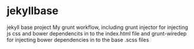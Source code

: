 # jekyllbase
jekyll base project
My grunt workflow, including grunt injector for injecting js css and bower dependencits in to the index.html file and grunt-wiredep for injecting bower dependencies in to the base .scss files
